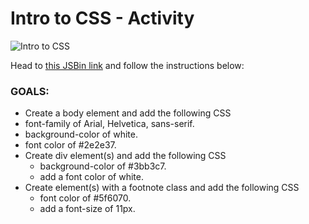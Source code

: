 # Intro to CSS - Activity

![Intro to CSS](../../../.gitbook/assets/image%20%284%29.png)

Head to [this JSBin link](https://jsbin.com/detoxaf/1/edit?html,css,output) and follow the instructions below: 

### GOALS:

* Create a body element and add the following CSS
* font-family of Arial, Helvetica, sans-serif.
* background-color of white.
* font color of \#2e2e37.
* Create div element\(s\) and add the following CSS
  * background-color of \#3bb3c7.
  * add a font color of white.
* Create element\(s\) with a footnote class and add the following CSS
  * font color of \#5f6070.
  * add a font-size of 11px.

